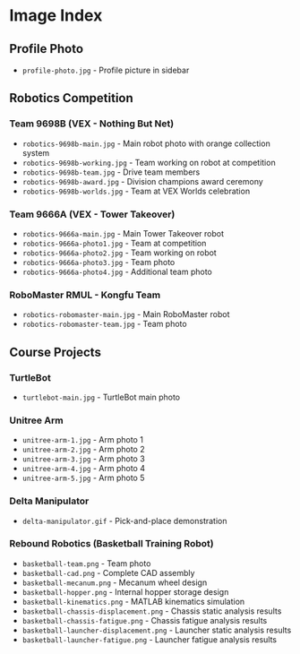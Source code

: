 # Image Index

## Profile Photo
- `profile-photo.jpg` - Profile picture in sidebar

## Robotics Competition
### Team 9698B (VEX - Nothing But Net)
- `robotics-9698b-main.jpg` - Main robot photo with orange collection system
- `robotics-9698b-working.jpg` - Team working on robot at competition
- `robotics-9698b-team.jpg` - Drive team members
- `robotics-9698b-award.jpg` - Division champions award ceremony
- `robotics-9698b-worlds.jpg` - Team at VEX Worlds celebration

### Team 9666A (VEX - Tower Takeover)
- `robotics-9666a-main.jpg` - Main Tower Takeover robot
- `robotics-9666a-photo1.jpg` - Team at competition
- `robotics-9666a-photo2.jpg` - Team working on robot
- `robotics-9666a-photo3.jpg` - Team photo
- `robotics-9666a-photo4.jpg` - Additional team photo

### RoboMaster RMUL - Kongfu Team
- `robotics-robomaster-main.jpg` - Main RoboMaster robot
- `robotics-robomaster-team.jpg` - Team photo

## Course Projects
### TurtleBot
- `turtlebot-main.jpg` - TurtleBot main photo

### Unitree Arm
- `unitree-arm-1.jpg` - Arm photo 1
- `unitree-arm-2.jpg` - Arm photo 2
- `unitree-arm-3.jpg` - Arm photo 3
- `unitree-arm-4.jpg` - Arm photo 4
- `unitree-arm-5.jpg` - Arm photo 5

### Delta Manipulator
- `delta-manipulator.gif` - Pick-and-place demonstration

### Rebound Robotics (Basketball Training Robot)
- `basketball-team.png` - Team photo
- `basketball-cad.png` - Complete CAD assembly
- `basketball-mecanum.png` - Mecanum wheel design
- `basketball-hopper.png` - Internal hopper storage design
- `basketball-kinematics.png` - MATLAB kinematics simulation
- `basketball-chassis-displacement.png` - Chassis static analysis results
- `basketball-chassis-fatigue.png` - Chassis fatigue analysis results
- `basketball-launcher-displacement.png` - Launcher static analysis results
- `basketball-launcher-fatigue.png` - Launcher fatigue analysis results
